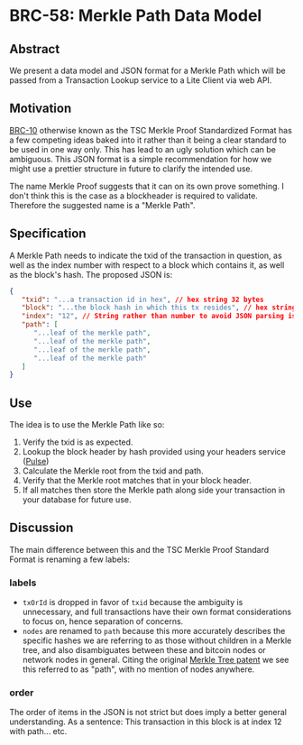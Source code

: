 # BRC-58: Merkle Path Data Model

## Abstract
We present a data model and JSON format for a Merkle Path which will be passed from a Transaction Lookup service to a Lite Client via web API.

## Motivation

[BRC-10](./0010.md) otherwise known as the TSC Merkle Proof Standardized Format has a few competing ideas baked into it rather than it being a clear standard to be used in one way only. This has lead to an ugly solution which can be ambiguous. This JSON format is a simple recommendation for how we might use a prettier structure in future to clarify the intended use.

The name Merkle Proof suggests that it can on its own prove something. I don't think this is the case as a blockheader is required to validate. Therefore the suggested name is a "Merkle Path".

## Specification

A Merkle Path needs to indicate the txid of the transaction in question, as well as the index number with respect to a block which contains it, as well as the block's hash.
The proposed JSON is:

```json
{ 
   "txid": "...a transaction id in hex", // hex string 32 bytes
   "block": "...the block hash in which this tx resides", // hex string 32 bytes
   "index": "12", // String rather than number to avoid JSON parsing issues.
   "path": [
      "...leaf of the merkle path",
      "...leaf of the merkle path",
      "...leaf of the merkle path",
      "...leaf of the merkle path"
   ]
}
```
## Use

The idea is to use the Merkle Path like so:

1. Verify the txid is as expected.
2. Lookup the block header by hash provided using your headers service ([Pulse](https://github.com/libsv/pulse/))
3. Calculate the Merkle root from the txid and path.
4. Verify that the Merkle root matches that in your block header.
5. If all matches then store the Merkle path along side your transaction in your database for future use.

## Discussion

The main difference between this and the TSC Merkle Proof Standard Format is renaming a few labels:

### labels
- `txOrId` is dropped in favor of `txid` because the ambiguity is unnecessary, and full transactions have their own format considerations to focus on, hence separation of concerns.
- `nodes` are renamed to `path` because this more accurately describes the specific hashes we are referring to as those without children in a Merkle tree, and also disambiguates between these and bitcoin nodes or network nodes in general.  Citing the original [Merkle Tree patent](https://worldwide.espacenet.com/patent/search/family/022107098/publication/US4309569A?q=pn%3DUS4309569) we see this referred to as "path", with no mention of nodes anywhere.

### order
The order of items in the JSON is not strict but does imply a better general understanding. As a sentence: This transaction in this block is at index 12 with path... etc.
